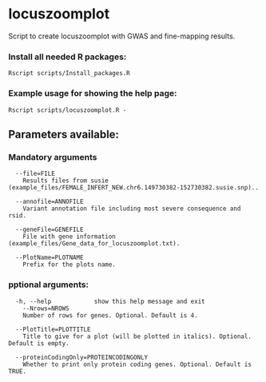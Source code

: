 # locuszoomplot

Script to create locuszoomplot with GWAS and fine-mapping results.

### Install all needed R packages:
`Rscript scripts/Install_packages.R`

### Example usage for showing the help page:
`Rscript scripts/locuszoomplot.R -`


## Parameters available:

### Mandatory arguments

```
  --file=FILE
    Results files from susie (example_files/FEMALE_INFERT_NEW.chr6.149730382-152730382.susie.snp)..

  --annofile=ANNOFILE
    Variant annotation file including most severe consequence and rsid.

  --geneFile=GENEFILE
    File with gene information (example_files/Gene_data_for_locuszoomplot.txt).

  --PlotName=PLOTNAME
    Prefix for the plots name.

```

### pptional arguments:

```
  -h, --help            show this help message and exit
    --Nrows=NROWS
    Number of rows for genes. Optional. Default is 4.

  --PlotTitle=PLOTTITLE
    Title to give for a plot (will be plotted in italics). Optional. Default is empty.

  --proteinCodingOnly=PROTEINCODINGONLY
    Whether to print only protein coding genes. Optional. Default is TRUE.
```
	

	
